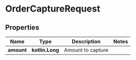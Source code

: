 
# OrderCaptureRequest

## Properties
Name | Type | Description | Notes
------------ | ------------- | ------------- | -------------
**amount** | **kotlin.Long** | Amount to capture | 



